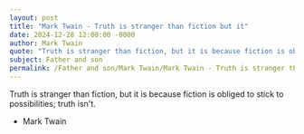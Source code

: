 ```yaml
---
layout: post
title: "Mark Twain - Truth is stranger than fiction but it"
date: 2024-12-28 12:00:00 -0000
author: Mark Twain
quote: "Truth is stranger than fiction, but it is because fiction is obliged to stick to possibilities; truth isn't."
subject: Father and son
permalink: /Father and son/Mark Twain/Mark Twain - Truth is stranger than fiction but it
---
```


Truth is stranger than fiction, but it is because fiction is obliged to stick to possibilities; truth isn't.

- Mark Twain
